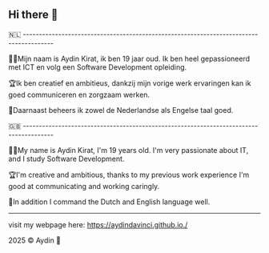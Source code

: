 ## Hi there 👋

🇳🇱 ---------------------------------------------------------------------------------------

👨‍💻Mijn naam is Aydin Kirat, ik ben 19 jaar oud.
Ik ben heel gepassioneerd met ICT en volg een Software Development opleiding.

🏆Ik ben creatief en ambitieus, dankzij mijn vorige werk ervaringen kan ik goed communiceren en zorgzaam werken.

🪿Daarnaast beheers ik zowel de Nederlandse als Engelse taal goed.

🇬🇧 ---------------------------------------------------------------------------------------

👨‍💻My name is Aydin Kirat, I'm 19 years old.
I'm very passionate about IT, and I study Software Development.

🏆I'm creative and ambitious, thanks to my previous work experience I'm good at communicating and working caringly.

🪿In addition I command the Dutch and English language well.

-----------------------------------------------------------------------------------------

visit my webpage here: https://aydindavinci.github.io./

2025 © Aydin 👾
